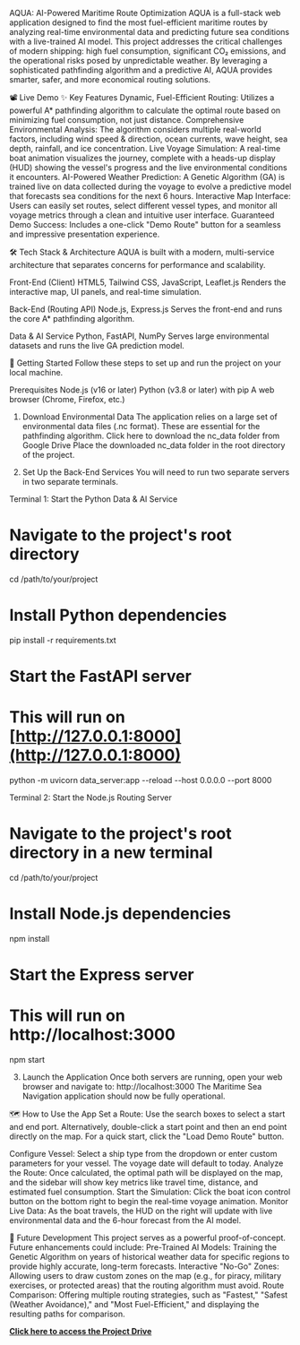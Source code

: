 AQUA: AI-Powered Maritime Route Optimization
AQUA is a full-stack web application designed to find the most fuel-efficient maritime routes by analyzing real-time environmental data and predicting future sea conditions with a live-trained AI model.
This project addresses the critical challenges of modern shipping: high fuel consumption, significant CO₂ emissions, and the operational risks posed by unpredictable weather. By leveraging a sophisticated pathfinding algorithm and a predictive AI, AQUA provides smarter, safer, and more economical routing solutions.

📽️ Live Demo
✨ Key Features
Dynamic, Fuel-Efficient Routing: Utilizes a powerful A* pathfinding algorithm to calculate the optimal route based on minimizing fuel consumption, not just distance.
Comprehensive Environmental Analysis: The algorithm considers multiple real-world factors, including wind speed & direction, ocean currents, wave height, sea depth, rainfall, and ice concentration.
Live Voyage Simulation: A real-time boat animation visualizes the journey, complete with a heads-up display (HUD) showing the vessel's progress and the live environmental conditions it encounters.
AI-Powered Weather Prediction: A Genetic Algorithm (GA) is trained live on data collected during the voyage to evolve a predictive model that forecasts sea conditions for the next 6 hours.
Interactive Map Interface: Users can easily set routes, select different vessel types, and monitor all voyage metrics through a clean and intuitive user interface.
Guaranteed Demo Success: Includes a one-click "Demo Route" button for a seamless and impressive presentation experience.

🛠️ Tech Stack & Architecture
AQUA is built with a modern, multi-service architecture that separates concerns for performance and scalability.


Front-End (Client)
HTML5, Tailwind CSS, JavaScript, Leaflet.js
Renders the interactive map, UI panels, and real-time simulation.

Back-End (Routing API)
Node.js, Express.js
Serves the front-end and runs the core A* pathfinding algorithm.

Data & AI Service
Python, FastAPI, NumPy
Serves large environmental datasets and runs the live GA prediction model.

🚀 Getting Started
Follow these steps to set up and run the project on your local machine.

Prerequisites
Node.js (v16 or later)
Python (v3.8 or later) with pip
A web browser (Chrome, Firefox, etc.)



1. Download Environmental Data
The application relies on a large set of environmental data files (.nc format). These are essential for the pathfinding algorithm.
Click here to download the nc_data folder from Google Drive
Place the downloaded nc_data folder in the root directory of the project.

2. Set Up the Back-End Services
You will need to run two separate servers in two separate terminals.



Terminal 1: Start the Python Data & AI Service

# Navigate to the project's root directory
cd /path/to/your/project

# Install Python dependencies
pip install -r requirements.txt

# Start the FastAPI server
# This will run on [http://127.0.0.1:8000](http://127.0.0.1:8000)
python -m uvicorn data_server:app --reload --host 0.0.0.0 --port 8000



Terminal 2: Start the Node.js Routing Server

# Navigate to the project's root directory in a new terminal
cd /path/to/your/project

# Install Node.js dependencies
npm install

# Start the Express server
# This will run on http://localhost:3000
npm start

3. Launch the Application
Once both servers are running, open your web browser and navigate to:
http://localhost:3000
The Maritime Sea Navigation application should now be fully operational.



🗺️ How to Use the App
Set a Route:
Use the search boxes to select a start and end port.
Alternatively, double-click a start point and then an end point directly on the map.
For a quick start, click the "Load Demo Route" button.


Configure Vessel: Select a ship type from the dropdown or enter custom parameters for your vessel. The voyage date will default to today.
Analyze the Route: Once calculated, the optimal path will be displayed on the map, and the sidebar will show key metrics like travel time, distance, and estimated fuel consumption.
Start the Simulation: Click the boat icon control button on the bottom right to begin the real-time voyage animation.
Monitor Live Data: As the boat travels, the HUD on the right will update with live environmental data and the 6-hour forecast from the AI model.



🔮 Future Development
This project serves as a powerful proof-of-concept. Future enhancements could include:
Pre-Trained AI Models: Training the Genetic Algorithm on years of historical weather data for specific regions to provide highly accurate, long-term forecasts.
Interactive "No-Go" Zones: Allowing users to draw custom zones on the map (e.g., for piracy, military exercises, or protected areas) that the routing algorithm must avoid.
Route Comparison: Offering multiple routing strategies, such as "Fastest," "Safest (Weather Avoidance)," and "Most Fuel-Efficient," and displaying the resulting paths for comparison.

**[Click here to access the Project Drive](https://drive.google.com/drive/folders/1axyjNdWWTPJFyT0RH5i_vWjxACgbHBeM?usp=sharing)**





